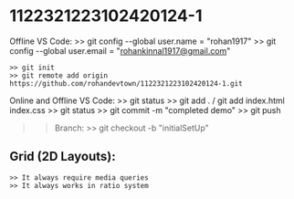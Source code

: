 # 1122321223102420124-1


Offline VS Code:
    >> git config --global user.name = "rohan1917"
    >> git config --global user.email = "rohankinnal1917@gmail.com"

    >> git init 
    >> git remote add origin https://github.com/rohandevtown/1122321223102420124-1.git



Online and Offline VS Code:
    >> git status
    >> git add . / git add index.html index.css
    >> git status
    >> git commit -m "completed demo"
    >> git push

>> Branch:
    >> git checkout -b "initialSetUp"


## Grid (2D Layouts):
    >> It always require media queries
    >> It always works in ratio system